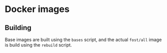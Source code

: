 # Docker images


## Building

Base images are built using the `bases` script, and the actual `fost/all` image is build using the `rebuild` script.

